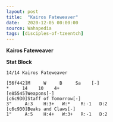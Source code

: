 ```yaml
---
layout: post
title:  "Kairos Fateweaver"
date:   2020-12-05 00:00:00
source: Wahapedia
tags: [disciples-of-tzeentch]
---
```


**Kairos Fateweaver**

**Stat Block**
```
14/14 Kairos Fateweaver
```

```
[56f442]M     W     B     Sa    [-]
*     14    10    4+    
[e85545]Weapons[-]
[c6c930]Staff of Tomorrow[-]
3"     A:3    H:3+   W:*    R:-1   D:2   
[c6c930]Beaks and Claws[-]
1"     A:5    H:4+   W:3+   R:-1   D:2   
```
    